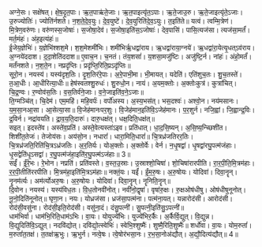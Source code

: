 

  
अग्ने॒सः। सक्षे॑षत्। क्षे॒ष॒दृ॒त॒पाः। ऋ॒त॒पाऋ॑ते॒जाः। ऋ॒त॒पाइत्यृ॑त॒ऽपाः। ऋ॒ते॒जाउ॒रु। ऋ॒ते॒जाइत्यृ॑ते॒ऽजाः। उ॒रुज्योतिः॑। ज्योति॑र्नशते। न॒श॒ते॒दे॒व॒युः। दे॒व॒युष्टे॑। दे॒व॒युरिति॑दे॒व॒ऽयुः। त॒इति॑ते॥ यत्वं। त्वम्मि॒त्रेण॑। मि॒त्रेण॒वरु॑णः। वरु॑णस्स॒जोषाः॑। स॒जोषा॒देव॑। स॒जोषा॒इति॑स॒ऽजोषाः॑। देव॒पासि॑। पासि॒त्यज॑सा। त्यज॑सा॒मर्तं॑। मर्त॒मंहः॑। अंह॒इत्यंहः॑॥  
ई॒जेय॒ज्ञेभिः॑। य॒ज्ञेभि॑श्शश॒मे। श॒श॒मेशमी॑भिः। शमी॑भिर्ऋ॒धद्वा॑राय। ऋ॒धद्वा॑राया॒ग्नये॑। ऋ॒धद्वा॑रा॒येत्यृ॒धत्ऽव॑राय। अ॒ग्नये॑ददाश। द॒दा॒शेति॑ददाश॥ ए॒वाच॒न। च॒नतं। तंय॒शसां॑। य॒शसा॒मजु॑ष्टिः। अजु॑ष्टि॒र्न। नांहः॑। अंहो॒मर्तं॑। मर्तं॑नशते। न॒श॒ते॒न। नप्रदृ॑प्तिः। प्रदृ॑प्ति॒रिति॒प्रऽदृ॑प्तिः॥  
सूरो॒न। नयस्य॑। यस्य॑दृश॒तिः। दृ॒श॒तिर॑रे॒पाः। अ॒रे॒पाभी॒मा। भी॒मायत्। यदेति॑। एति॑शुच॒तः। शु॒च॒तस्ते॑। त॒आ॒धीः। आ॒धीरित्या॒धीः॥ हेष॑स्वतश्शु॒रुधः॑। शु॒रुधो॒न। नायं। अ॒यम॒क्तोः। अ॒क्तोःकुत्र॑। कुत्रा॑चित्। चि॒द्र॒ण्वः। र॒ण्वोव॑स॒तिः। व॒स॒तिर्व॑ने॒जाः। व॒ने॒जाइति॑व॒ने॒ऽजाः॥  
ति॒ग्मञ्चि॑त्। चि॒देम॑। एम॒महि॑। महि॒वर्पः॑। वर्पो॑अस्य। अ॒स्य॒भस॑त्। भस॒दश्वः॑। अश्वो॒न। नय॑मसानः। य॒म॒सा॒नआ॒सा। आ॒सेत्या॒सा॥ वि॒जेह॑मानःपर॒शुः। वि॒जेह॑मान॒इति॑वि॒ऽजेह॑मानः। प॒र॒शुर्न। नजि॒ह्वां। जि॒ह्वान्द्र॒विः। द्र॒विर्न। नद्रा॑वयति। द्रा॒व॒य॒ति॒दारुः॑। दारु॒धक्ष॑त्। धक्ष॒दिति॒धक्ष॑त्॥  
सइत्। इदस्ते॑व। अस्ते॑व॒प्रति॑। अस्ते॒वेत्यस्ता॑ऽइव। प्रति॑धात्। धा॒द॒सि॒ष्यन्। अ॒सि॒ष्य॒न्च्छिशी॑त। शिशी॑त॒तेजः॑। तेजोय॑सः। अय॑सो॒न। नधारां॑। धारा॒मिति॒धारां॑॥ चि॒त्रध्र॑जतिरर॒तिः। चि॒त्रध्र॑जति॒रिति॑चि॒त्रऽध्र॑जतिः। अ॒र॒तिर्यः। योअ॒क्तोः। अ॒क्तोर्वेः। वेर्न। न॒धृ॒षद्वा॑। धृ॒षद्वा॑रघु॒पत्म॑जंहाः। धृ॒सद्वेति॑धृ॒ऽसद्वा॑। र॒घु॒पत्म॑जंहा॒इति॑र॒घु॒पत्म॑ऽजंहाः॥ 3॥  
सईं॑। ईं॒रे॒भः। रे॒भोन। नप्रति॑। प्रति॑वस्ते। व॒स्त॒उ॒स्राः। उ॒स्राश्शो॒चिषा॑। शो॒चिषा॑रारपीति। रा॒र॒पी॒ति॒मि॒त्रम॑हाः। र॒र॒पी॒तीति॑ररपीति। मि॒त्रम॑हा॒इति॑मि॒त्रऽम॑हाः॥ नक्तं॒यः। यईं॑। ईं॒म॒रु॒षः। अ॒रु॒षोयः। योदिवा॑। दिवा॒नॄन्। नॄनम॑र्त्यः। अम॑र्त्योअरु॒षः। अ॒रु॒षोयः। योदिवा॑। दिवा॒नॄन्। नॄनिति॒नॄन्॥  
दि॒वोन। नयस्य॑। यस्य॑विध॒तः। वि॒ध॒तोनवी॑नोत्। नवी॑नो॒द्वृषा॑। वृषा॑रु॒क्षः। रु॒क्षओष॑धीषु। ओष॑धीषुनूनोत्। नू॒नो॒दिति॑नूनोत्॥ घृणा॒न। नयः। योध्रज॑सा। ध्रज॑सा॒पत्म॑ना। पत्म॑ना॒यत्। यन्नारोद॑सी। आरोद॑सी। रोद॑सी॒वसु॑ना। रोद॑सी॒इति॒रोद॑सी। वसु॑ना॒दं। दंसु॒पत्नी॑। सु॒पत्नी॒इति॑सु॒ऽपत्नी॑॥  
धाम॑भिर्वा। धाम॑भि॒रिति॒धाम॑ऽभिः। वा॒यः। योयुज्ये॑भिः। युज्ये॑भिर॒र्कैः। अ॒र्कैर्वि॒द्युत्। वि॒द्युन्न। वि॒द्युदिति॑वि॒ऽद्युत्। नदवि॑द्योत्। दवि॑द्यो॒त्स्वेभिः॑। स्वेभि॒श्शुष्मैः॑। शुष्मै॒रिति॒शुष्मैः॑॥ शर्धो॑वा। वा॒यः। योम॒रुतां॑। म॒रुतां॑त॒तक्ष॑। त॒तक्ष॑ऋ॒भुः। ऋ॒भुर्न। नत्वे॒षः। त्वे॒षोर॑भसा॒नः। र॒भ॒सा॒नोअ॑द्यौत्। अ॒द्यौ॒दित्य॑द्यौत्॥ 4॥  
